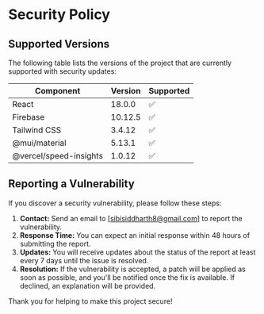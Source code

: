 # Security Policy

## Supported Versions

The following table lists the versions of the project that are currently supported with security updates:

| Component                | Version    | Supported          |
| ------------------------ | ---------- | ------------------ |
| React                    | 18.0.0     | :white_check_mark: |
| Firebase                 | 10.12.5    | :white_check_mark: |
| Tailwind CSS             | 3.4.12     | :white_check_mark: |
| @mui/material            | 5.13.1     | :white_check_mark: |
| @vercel/speed-insights   | 1.0.12     | :white_check_mark: |

## Reporting a Vulnerability

If you discover a security vulnerability, please follow these steps:

1. **Contact:** Send an email to [sibisiddharth8@gmail.com] to report the vulnerability.
2. **Response Time:** You can expect an initial response within 48 hours of submitting the report.
3. **Updates:** You will receive updates about the status of the report at least every 7 days until the issue is resolved.
4. **Resolution:** If the vulnerability is accepted, a patch will be applied as soon as possible, and you'll be notified once the fix is available. If declined, an explanation will be provided.

Thank you for helping to make this project secure!
